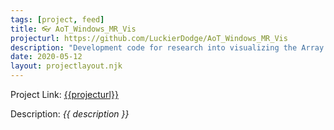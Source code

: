 ```yaml
---
tags: [project, feed]
title: 👓 AoT_Windows_MR_Vis
projecturl: https://github.com/LuckierDodge/AoT_Windows_MR_Vis
description: "Development code for research into visualizing the Array of Things project in VR using VRTK and Windows Mixed Reality. Primary development was moved to a private repository in the ddiLab organization, so this code is likely out of date."
date: 2020-05-12
layout: projectlayout.njk
---
```


Project Link: [{{projecturl}}]({{projecturl}})

Description: _{{ description }}_
